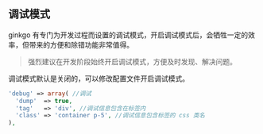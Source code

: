 ## 调试模式

ginkgo 有专门为开发过程而设置的调试模式，开启调试模式后，会牺牲一定的效率，但带来的方便和除错功能非常值得。

> 强烈建议在开发阶段始终开启调试模式，方便及时发现、解决问题。

调试模式默认是关闭的，可以修改配置文件开启调试模式。

``` php
'debug' => array( //调试
  'dump'  => true,
  'tag'   => 'div', //调试信息包含在标签内
  'class' => 'container p-5', //调试信息包含标签的 css 类名
),
```
